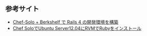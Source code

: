## 参考サイト
* [Chef-Solo + Berkshelf で Rails 4 の開発環境を構築](http://qiita.com/Salinger/items/267f7ac4720f44eb6bfe)
* [Chef SoloでUbuntu Server12.04にRVMでRubyをインストール](http://blog.scimpr.com/2014/02/01/chef-solo%E3%81%A7ubuntu-server12-04%E3%81%ABrvm%E3%81%A7ruby%E3%82%92%E3%82%A4%E3%83%B3%E3%82%B9%E3%83%88%E3%83%BC%E3%83%AB/)